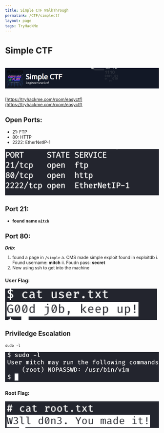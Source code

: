 ```yaml
---
title: Simple CTF WalkThrough
permalink: /CTF/simplectf
layout: page
tags: TryHackMe
---
```

# Simple CTF
# ![front](/images/simplectf/front.png)
[https://tryhackme.com/room/easyctf](https://tryhackme.com/room/easyctf)

## Open Ports:
- 21: FTP
- 80: HTTP
- 2222: EtherNetIP-1

![ports](/images/simplectf/port.png)

## Port 21:
* **found name `mitch`**

## Port 80:
**_Drib_:**
1. found a page in `/simple`
	a. CMS made simple exploit found in exploitdb
		i. Found username: **mitch**
		ii. Foudn pass: **secret**
2. New using ssh to get into the machine

### User Flag:
![user flag](/images/simplectf/uflag.png)

## Priviledge Escalation 
```
sudo -l
```
![sudo](/images/simplectf/sudo.png)

### Root Flag:
![root](/images/simplectf/root.png)
